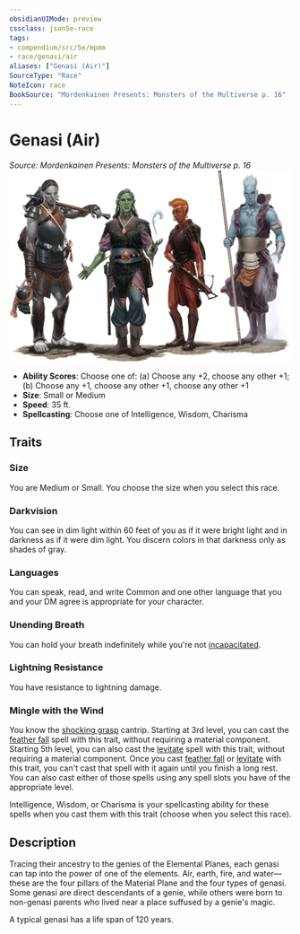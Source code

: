 ```yaml
---
obsidianUIMode: preview
cssclass: json5e-race
tags:
- compendium/src/5e/mpmm
- race/genasi/air
aliases: ["Genasi (Air)"]
SourceType: "Race"
NoteIcon: race
BookSource: "Mordenkainen Presents: Monsters of the Multiverse p. 16"
---
```

# Genasi (Air)
*Source: Mordenkainen Presents: Monsters of the Multiverse p. 16*  
![](https://raw.githubusercontent.com/5etools-mirror-2/5etools-img/main/races/MPMM/Genasi.webp#right)  

- **Ability Scores**: Choose one of: (a) Choose any +2, choose any other +1; (b) Choose any +1, choose any other +1, choose any other +1
- **Size**: Small or Medium
- **Speed**: 35 ft.
- **Spellcasting**: Choose one of Intelligence, Wisdom, Charisma

## Traits

### Size

You are Medium or Small. You choose the size when you select this race.

### Darkvision

You can see in dim light within 60 feet of you as if it were bright light and in darkness as if it were dim light. You discern colors in that darkness only as shades of gray.

### Languages

You can speak, read, and write Common and one other language that you and your DM agree is appropriate for your character.

### Unending Breath

You can hold your breath indefinitely while you're not [incapacitated](/2-Mechanics/CLI/rules/conditions.md#incapacitated).

### Lightning Resistance

You have resistance to lightning damage.

### Mingle with the Wind

You know the [shocking grasp](/2-Mechanics/CLI/spells/shocking-grasp.md) cantrip. Starting at 3rd level, you can cast the [feather fall](/2-Mechanics/CLI/spells/feather-fall.md) spell with this trait, without requiring a material component. Starting 5th level, you can also cast the [levitate](/2-Mechanics/CLI/spells/levitate.md) spell with this trait, without requiring a material component. Once you cast [feather fall](/2-Mechanics/CLI/spells/feather-fall.md) or [levitate](/2-Mechanics/CLI/spells/levitate.md) with this trait, you can't cast that spell with it again until you finish a long rest. You can also cast either of those spells using any spell slots you have of the appropriate level.

Intelligence, Wisdom, or Charisma is your spellcasting ability for these spells when you cast them with this trait (choose when you select this race).

## Description

Tracing their ancestry to the genies of the Elemental Planes, each genasi can tap into the power of one of the elements. Air, earth, fire, and water—these are the four pillars of the Material Plane and the four types of genasi. Some genasi are direct descendants of a genie, while others were born to non-genasi parents who lived near a place suffused by a genie's magic.

A typical genasi has a life span of 120 years.